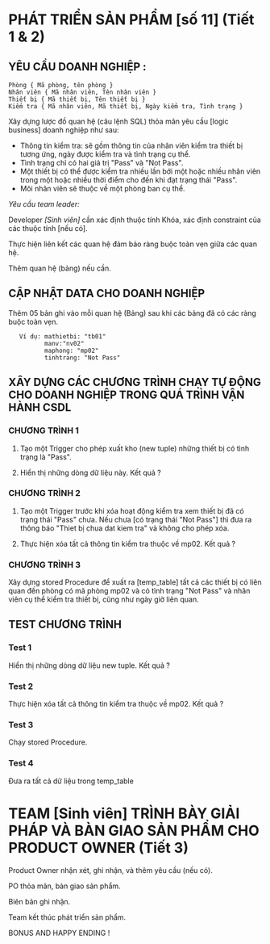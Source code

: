 # PHÁT TRIỂN SẢN PHẨM [số 11] (Tiết 1 & 2)

## YÊU CẦU DOANH NGHIỆP :

```
Phòng { Mã phòng, tên phòng }
Nhân viên { Mã nhân viên, Tên nhân viên }
Thiết bị { Mã thiết bị, Tên thiết bị }
Kiểm tra { Mã nhân viên, Mã thiết bị, Ngày kiểm tra, Tình trạng }
```

Xây dựng lược đồ quan hệ (câu lệnh SQL) thỏa mãn yêu cầu [logic business] doanh nghiệp như sau:

+  Thông tin kiểm tra: sẽ gồm thông tin của nhân viên kiểm tra thiết bị tương ứng, ngày được kiểm tra và tình trạng cụ thể.
+  Tình trạng chỉ có hai giá trị "Pass" và "Not Pass".
+  Một thiết bị có thể được kiểm tra nhiều lần bới một hoặc nhiều nhân viên trong một hoặc nhiều thời điểm cho đến khi đạt trạng thái "Pass".
+  Mõi nhân viên sẽ thuộc về một phòng ban cụ thể.
  

<I> Yêu cầu team leader: </I>


Developer <I> [Sinh viên] </I> cần xác định thuộc tính Khóa, xác định constraint của các thuộc tính [nếu có].

Thực hiện liên kết các quan hệ đảm bảo ràng buộc toàn vẹn giữa các quan hệ.

Thêm quan hệ (bảng) nếu cần. 

## CẬP NHẬT DATA CHO DOANH NGHIỆP
Thêm 05 bản ghi vào mỗi quan hệ (Bảng) sau khi các bảng đã có các ràng buộc toàn vẹn.
   
```
   Ví dụ: mathietbi: "tb01"
          manv:"nv02"
          maphong: "mp02"
          tinhtrang: "Not Pass"
 ```
## XÂY DỰNG CÁC CHƯƠNG TRÌNH CHẠY TỰ ĐỘNG CHO DOANH NGHIỆP TRONG QUÁ TRÌNH VẬN HÀNH CSDL
### CHƯƠNG TRÌNH 1
1. Tạo một Trigger cho phép xuất kho (new tuple) những thiết bị có tình trạng là "Pass".

2. Hiển thị những dòng dữ liệu này. Kết quả ?
### CHƯƠNG TRÌNH 2
1. Tạo một Trigger trước khi xóa hoạt động kiểm tra xem thiết bị đã có trạng thái "Pass" chưa. Nếu chưa [có trạng thái "Not Pass"] thì đưa ra thông báo "Thiet bị chua dat kiem tra" và không cho phép xóa.

2. Thực hiện xóa tất cả thông tin kiểm tra thuộc về mp02. Kết quả ?
### CHƯƠNG TRÌNH 3
Xây dựng stored Procedure để xuất ra [temp_table] tất cả các thiết bị có liên quan đến phòng có mã phòng mp02 và có tình trạng "Not Pass" và nhân viên cụ thể kiểm tra thiết bị, cũng như ngày giờ liên quan.

## TEST CHƯƠNG TRÌNH

### Test 1

Hiển thị những dòng dữ liệu new tuple. Kết quả ?

### Test 2

Thực hiện xóa tất cả thông tin kiểm tra thuộc về mp02. Kết quả ?

### Test 3

Chạy stored Procedure.

### Test 4

Đưa ra tất cả dữ liệu trong temp_table
   
# TEAM [Sinh viên] TRÌNH BÀY GIẢI PHÁP VÀ BÀN GIAO SẢN PHẨM CHO PRODUCT OWNER (Tiết 3)

Product Owner nhận xét, ghi nhận, và thêm yêu cầu (nếu có).

PO thỏa mãn, bàn giao sản phẩm.

Biên bản ghi nhận.

Team kết thúc phát triển sản phẩm. 

$$$$ BONUS AND HAPPY ENDING !

